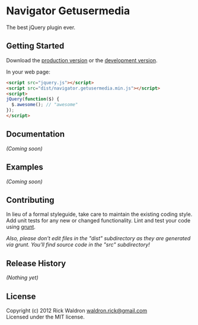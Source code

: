 # Navigator Getusermedia

The best jQuery plugin ever.

## Getting Started
Download the [production version][min] or the [development version][max].

[min]: https://raw.github.com/rick/navigator.getusermedia/master/dist/navigator.getusermedia.min.js
[max]: https://raw.github.com/rick/navigator.getusermedia/master/dist/navigator.getusermedia.js

In your web page:

```html
<script src="jquery.js"></script>
<script src="dist/navigator.getusermedia.min.js"></script>
<script>
jQuery(function($) {
  $.awesome(); // "awesome"
});
</script>
```

## Documentation
_(Coming soon)_

## Examples
_(Coming soon)_

## Contributing
In lieu of a formal styleguide, take care to maintain the existing coding style. Add unit tests for any new or changed functionality. Lint and test your code using [grunt](https://github.com/cowboy/grunt).

_Also, please don't edit files in the "dist" subdirectory as they are generated via grunt. You'll find source code in the "src" subdirectory!_

## Release History
_(Nothing yet)_

## License
Copyright (c) 2012 Rick Waldron <waldron.rick@gmail.com>  
Licensed under the MIT license.
